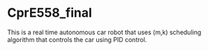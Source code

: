 # CprE558_final
This is a real time autonomous car robot that uses (m,k) scheduling algorithm that controls the car using PID control.
